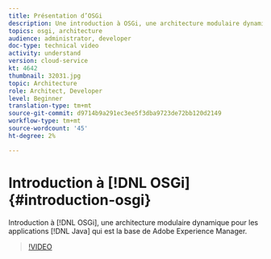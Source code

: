 ```yaml
---
title: Présentation d’OSGi
description: Une introduction à OSGi, une architecture modulaire dynamique pour les applications Java qui est la base de Adobe Experience Manager.
topics: osgi, architecture
audience: administrator, developer
doc-type: technical video
activity: understand
version: cloud-service
kt: 4642
thumbnail: 32031.jpg
topic: Architecture
role: Architect, Developer
level: Beginner
translation-type: tm+mt
source-git-commit: d9714b9a291ec3ee5f3dba9723de72bb120d2149
workflow-type: tm+mt
source-wordcount: '45'
ht-degree: 2%

---
```



# Introduction à [!DNL OSGi] {#introduction-osgi}

Introduction à [!DNL OSGi], une architecture modulaire dynamique pour les applications [!DNL Java] qui est la base de Adobe Experience Manager.

>[!VIDEO](https://video.tv.adobe.com/v/32031/?quality=12&learn=on)